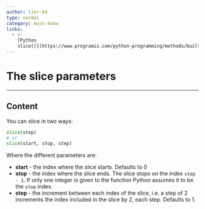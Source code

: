 ```yaml
---
author: lior-bd
type: normal
category: must-know
links:
  - >-
    [Python
    slice()](https://www.programiz.com/python-programming/methods/built-in/slice){website}
---
```


# The slice parameters

---

## Content


You can slice in two ways:
```python
slice(stop)
# or
slice(start, stop, step)
```
Where the different parameters are:
- **start** - the index where the slice starts. Defaults to 0
- **stop** - the index where the slice ends. The slice stops on the index `stop - 1`. If only one integer is given to the function Python assumes it to be the `stop` index.
- **step** - the increment between each index of the slice, i.e. a step of 2 increments the index included in the slice by 2, each step. Defaults to 1.